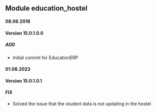## Module education_hostel

#### 08.06.2018
#### Version 15.0.1.0.0
##### ADD
- Initial commit for EducationERP

#### 01.08.2023
#### Version 15.0.1.0.1
#### FIX
- Solved the issue that the student data is not updating in the hostel
